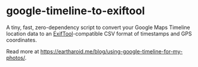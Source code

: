 # google-timeline-to-exiftool

A tiny, fast, zero-dependency script to convert your Google Maps Timeline location data to an [ExifTool](https://exiftool.org/)-compatible CSV format of timestamps and GPS coordinates.

Read more at <https://eartharoid.me/blog/using-google-timeline-for-my-photos/>.
